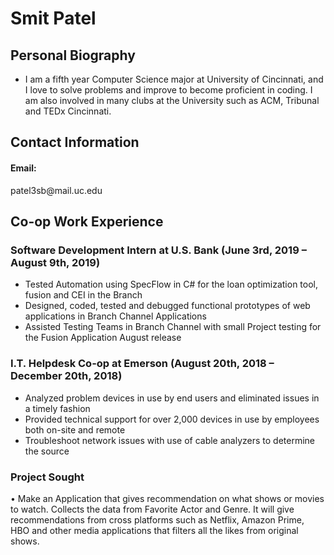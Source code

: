 <h1>Smit Patel</h1>

<h2>Personal Biography</h2>
<ul>
 <li>I am a fifth year Computer Science major at University of Cincinnati, and I love to solve problems and improve to become proficient in coding. I am also involved in many clubs at the University such as ACM, Tribunal and TEDx Cincinnati.</li>
</ul>

<h2>Contact Information</h2>
<h4>Email:</h4>  patel3sb@mail.uc.edu

<h2>Co-op Work Experience</h2>

<h3>Software Development Intern at U.S. Bank (June 3rd, 2019 – August 9th, 2019)</h3>
<ul>
<li>Tested Automation using SpecFlow in C# for the loan optimization tool, fusion and CEI in the Branch</li>
<li>Designed, coded, tested and debugged functional prototypes of web applications in Branch Channel Applications</li>
<li>Assisted Testing Teams in Branch Channel with small Project testing for the Fusion Application August release</li>
</ul>
<h3>I.T. Helpdesk Co-op at Emerson (August 20th, 2018 – December 20th, 2018)</h3>
<ul>
<li>Analyzed problem devices in use by end users and eliminated issues in a timely fashion</li>
<li>Provided technical support for over 2,000 devices in use by employees both on-site and remote</li>
<li>Troubleshoot network issues with use of cable analyzers to determine the source</li>
</ul>
<h3>Project Sought</h3>
•	Make an Application that gives recommendation on what shows or movies to watch. Collects the data from Favorite Actor and Genre. It will give recommendations from cross platforms such as Netflix, Amazon Prime, HBO and other media applications that filters all the likes from original shows.
